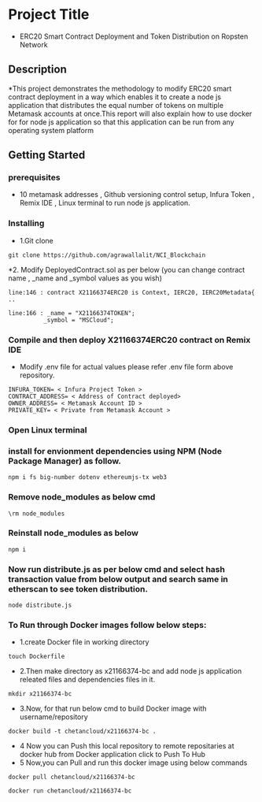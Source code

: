 # Project Title

* ERC20 Smart Contract Deployment and Token Distribution on Ropsten Network

## Description

*This project demonstrates the methodology to modify ERC20 smart contract deployment in a way which enables it to create a node js application that distributes the equal number of tokens on multiple Metamask accounts at once.This report will also explain how to use docker for for node js application so that this application can be run from any operating system platform
## Getting Started

### prerequisites

* 10 metamask addresses , Github versioning control setup, Infura Token , Remix IDE , Linux terminal to run node js application.

### Installing
* 1.Git clone
 ```
git clone https://github.com/agrawallalit/NCI_Blockchain
```
*2. Modify DeployedContract.sol as per below (you can change contract name , _name and _symbol values as you wish)
```
line:146 : contract X21166374ERC20 is Context, IERC20, IERC20Metadata{ ..
```
```
line:166 : _name = "X21166374TOKEN";
          _symbol = "MSCloud";
```

### Compile and then deploy X21166374ERC20 contract on Remix IDE 

* Modify .env file for actual values please refer .env file form above repository.
```
INFURA_TOKEN= < Infura Project Token >
CONTRACT_ADDRESS= < Address of Contract deployed>
OWNER_ADDRESS= < Metamask Account ID >
PRIVATE_KEY= < Private from Metamask Account >
```

### Open Linux terminal

### install for envionment dependencies using NPM (Node Package Manager) as follow.
```
npm i fs big-number dotenv ethereumjs-tx web3

```

### Remove node_modules as below cmd
```
\rm node_modules
```
### Reinstall node_modules as below
```
npm i
```
### Now run distribute.js as per below cmd and select hash transaction value from below output and search same in etherscan to see token distribution. 

```
node distribute.js
```
### To Run through Docker images follow below steps: 
* 1.create Docker file in working directory   
```
touch Dockerfile

```
* 2.Then make directory as x21166374-bc  and add node js application releated files  and dependencies files in it.
```
mkdir x21166374-bc
```
* 3.Now, for that run below cmd to build Docker image with username/repository
```
docker build -t chetancloud/x21166374-bc .
```
* 4 Now you can Push this local repository to remote repositaries at docker hub from Docker application click to Push To Hub
* 5 Now,you can Pull and run this docker image using below commands
```
docker pull chetancloud/x21166374-bc 

docker run chetancloud/x21166374-bc

```
